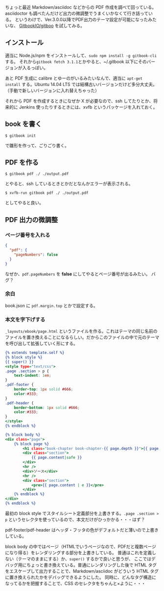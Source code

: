 <!-- 
.. title: GitbookでPDF出力を試してみる
.. slug: 2016-06-16-gitbook-pdf
.. date: 2016-06-16 23:18:17 UTC+09:00
.. tags: gitbook pdf
.. category: 
.. link: 
.. description: 
.. type: text
-->

ちょっと最近 Markdown/asciidoc などからの PDF 作成を調べて回っている。
asciidoctor も調べたんだけど出力の微調整でうまくいかなくて行き詰っている。
というわけで、Ver.3.0.0以降でPDF出力のテーマ設定が可能になったみたいな、
[GitbookIO/gitboo](https://github.com/GitbookIO/gitbook) を試してみる。

## インストール

適当に Node.js/npm をインストールして、`sudo npm install -g gitbook-cli` する。
それから`gitbook fetch 3.1.1`とかやると、~/.gitbook 以下にそのバージョンが入るっぽい。

あと PDF 生成に calibre とゆーのがいるみたいなんで、適当に `apt-get install` する。Ubuntu 14.04 LTS では結構古いバージョンだけど多分大丈夫。（手動で新しいバージョンに入れ替えちゃった）

それから PDF を作成するときになぜか X が必要なので、ssh してたりとか、将来的に Jenkins 使ったりするときには、xvfb というパッケージを入れておく。

## book を書く

```
$ gitbook init
```

で雛形を作って、ごりごり書く。

## PDF を作る

```
$ gitbook pdf ./ ./output.pdf
```

とやると、ssh しているときとかだとなんかエラーが表示される。

```
$ xvfb-run gitbook pdf ./ ./output.pdf
```

としてやると良い。


## PDF 出力の微調整

### ページ番号を入れる

```book.json
{
  "pdf": {
    "pageNumbers": false
  }
}
```

なぜか、`pdf.pageNumbers` を **false** にしてやるとページ番号が出るみたい。
バグ？

### 余白

book.json に `pdf.margin.top` とかで設定する。

### 本文を字下げする

`_layouts/ebook/page.html` というファイルを作る。これはテーマの同じ名前のファイルを置き換えることになるらしい。だからこのファイルの中で元のテーマを呼び出して拡張していく形にする。

```page.html
{% extends template.self %}
{% block style %}
{{ super() }}
<style type="text/css">
.page .section > p {
    text-indent: 1em;
}
.pdf-footer {
    border-top: 1px solid #666;
    color:#333;
}
.pdf-header {
    border-bottom: 1px solid #666;
    color:#333;
}
</style>
{% endblock %}

{% block body %}
<div class="page">
    {% block page %}
        <h1 class="book-chapter book-chapter-{{ page.depth }}">{{ page.title }}</h1>
        <div class="section">
            {{ page.content|safe }}
        </div>
        <hr />
        <div>ソース</div>
        <hr />
        <div class="section">
            <pre>{{ page.content | e }}</pre>
        </div>
    {% endblock %}
</div>
{% endblock %}
```

最初の block style でスタイルシート定義部分を上書きする。`.page .section > p` というセレクタを使っているので、本文だけがひっかかる・・・はず？

pdf-footer/pdf-header はヘッダ・フッタの色がデフォルトだと薄いので上書きしている。

block body の中ではページ（HTMLでいうページなので、PDFだと複数ページになり得る）をレンダリングする部分を上書きしている。
普通はこれを定義しない（テーマのままにする）か、`super()` するかで良いと思うが、
ここではデバッグ用にちょっと書き換えている。普通にレンダリングした後で HTML タグをエスケープして出力することで、Markdown/asciidoc がどういう HTML タグに置き換えられたかをデバッグできるようにした。
同時に、どんなタグ構造になってるかを把握することで、CSS のセレクタをちゃんと×ように・・・
